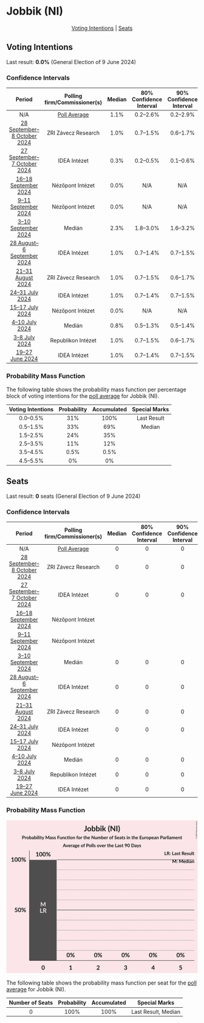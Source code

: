 # Jobbik (NI)

<p align="center"><a href="#voting-intentions">Voting Intentions</a> | <a href="#seats">Seats</a></p>

## Voting Intentions

Last result: **0.0%** (General Election of 9 June 2024)

### Confidence Intervals

| Period     | Polling firm/Commissioner(s) | Median | 80% Confidence Interval | 90% Confidence Interval | 95% Confidence Interval | 99% Confidence Interval |
|:----------:|:----------------:|:-----------:|:-----------------------:|:-----------------------:|:-----------------------:|:-----------------------:|
| N/A | [Poll Average](average.html) | 1.1% | 0.2–2.6% | 0.2–2.9% | 0.1–3.1% | 0.1–3.6% |
| [28 September–8 October 2024](2024-10-08-ZRIZáveczResearch.html) | ZRI Závecz Research | 1.0% | 0.7–1.5% | 0.6–1.7% | 0.5–1.8% | 0.4–2.1% |
| [27 September–7 October 2024](2024-10-07-IDEAIntézet.html) | IDEA Intézet | 0.3% | 0.2–0.5% | 0.1–0.6% | 0.1–0.7% | 0.1–0.8% |
| [16–18 September 2024](2024-09-18-NézőpontIntézet.html) | Nézőpont Intézet | 0.0% | N/A | N/A | N/A | N/A |
| [9–11 September 2024](2024-09-11-NézőpontIntézet.html) | Nézőpont Intézet | 0.0% | N/A | N/A | N/A | N/A |
| [3–10 September 2024](2024-09-10-Medián.html) | Medián | 2.3% | 1.8–3.0% | 1.6–3.2% | 1.5–3.4% | 1.3–3.8% |
| [28 August–6 September 2024](2024-09-06-IDEAIntézet.html) | IDEA Intézet | 1.0% | 0.7–1.4% | 0.7–1.5% | 0.6–1.6% | 0.5–1.9% |
| [21–31 August 2024](2024-08-31-ZRIZáveczResearch.html) | ZRI Závecz Research | 1.0% | 0.7–1.5% | 0.6–1.7% | 0.5–1.8% | 0.4–2.1% |
| [24–31 July 2024](2024-07-31-IDEAIntézet.html) | IDEA Intézet | 1.0% | 0.7–1.4% | 0.7–1.5% | 0.6–1.6% | 0.5–1.9% |
| [15–17 July 2024](2024-07-17-NézőpontIntézet.html) | Nézőpont Intézet | 0.0% | N/A | N/A | N/A | N/A |
| [4–10 July 2024](2024-07-10-Medián.html) | Medián | 0.8% | 0.5–1.3% | 0.5–1.4% | 0.4–1.6% | 0.3–1.9% |
| [3–8 July 2024](2024-07-08-RepublikonIntézet.html) | Republikon Intézet | 1.0% | 0.7–1.5% | 0.6–1.7% | 0.5–1.8% | 0.4–2.1% |
| [19–27 June 2024](2024-06-27-IDEAIntézet.html) | IDEA Intézet | 1.0% | 0.7–1.4% | 0.7–1.5% | 0.6–1.6% | 0.5–1.9% |

### Probability Mass Function

The following table shows the probability mass function per percentage block of voting intentions for the [poll average](average.html) for Jobbik (NI).

| Voting Intentions | Probability | Accumulated | Special Marks |
|:-----------------:|:-----------:|:-----------:|:-------------:|
| 0.0–0.5% | 31% | 100% | Last Result |
| 0.5–1.5% | 33% | 69% | Median |
| 1.5–2.5% | 24% | 35% |  |
| 2.5–3.5% | 11% | 12% |  |
| 3.5–4.5% | 0.5% | 0.5% |  |
| 4.5–5.5% | 0% | 0% |  |


## Seats

Last result: **0** seats (General Election of 9 June 2024)

### Confidence Intervals

| Period     | Polling firm/Commissioner(s) | Median | 80% Confidence Interval | 90% Confidence Interval | 95% Confidence Interval | 99% Confidence Interval |
|:----------:|:----------------:|:------:|:-----------------------:|:-----------------------:|:-----------------------:|:-----------------------:|
| N/A | [Poll Average](average.html) | 0 | 0 | 0 | 0 | 0 |
| [28 September–8 October 2024](2024-10-08-ZRIZáveczResearch.html) | ZRI Závecz Research | 0 | 0 | 0 | 0 | 0 |
| [27 September–7 October 2024](2024-10-07-IDEAIntézet.html) | IDEA Intézet | 0 | 0 | 0 | 0 | 0 |
| [16–18 September 2024](2024-09-18-NézőpontIntézet.html) | Nézőpont Intézet |  |  |  |  |  |
| [9–11 September 2024](2024-09-11-NézőpontIntézet.html) | Nézőpont Intézet |  |  |  |  |  |
| [3–10 September 2024](2024-09-10-Medián.html) | Medián | 0 | 0 | 0 | 0 | 0 |
| [28 August–6 September 2024](2024-09-06-IDEAIntézet.html) | IDEA Intézet | 0 | 0 | 0 | 0 | 0 |
| [21–31 August 2024](2024-08-31-ZRIZáveczResearch.html) | ZRI Závecz Research | 0 | 0 | 0 | 0 | 0 |
| [24–31 July 2024](2024-07-31-IDEAIntézet.html) | IDEA Intézet | 0 | 0 | 0 | 0 | 0 |
| [15–17 July 2024](2024-07-17-NézőpontIntézet.html) | Nézőpont Intézet |  |  |  |  |  |
| [4–10 July 2024](2024-07-10-Medián.html) | Medián | 0 | 0 | 0 | 0 | 0 |
| [3–8 July 2024](2024-07-08-RepublikonIntézet.html) | Republikon Intézet | 0 | 0 | 0 | 0 | 0 |
| [19–27 June 2024](2024-06-27-IDEAIntézet.html) | IDEA Intézet | 0 | 0 | 0 | 0 | 0 |

### Probability Mass Function

![Graph with seats probability mass function not yet produced](average-seats-pmf-jobbikni.png "Seats Probability Mass Function")

The following table shows the probability mass function per seat for the [poll average](average.html) for Jobbik (NI).

| Number of Seats | Probability | Accumulated | Special Marks |
|:---------------:|:-----------:|:-----------:|:-------------:|
| 0 | 100% | 100% | Last Result, Median |



